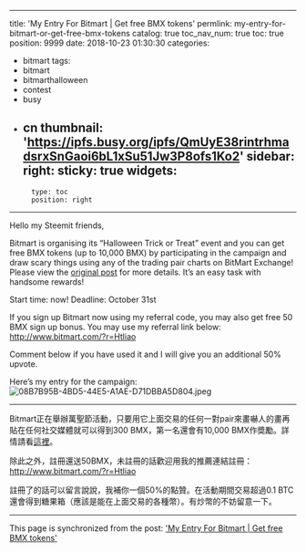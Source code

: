 
---
title: 'My Entry For Bitmart | Get free BMX tokens'
permlink: my-entry-for-bitmart-or-get-free-bmx-tokens
catalog: true
toc_nav_num: true
toc: true
position: 9999
date: 2018-10-23 01:30:30
categories:
- bitmart
tags:
- bitmart
- bitmarthalloween
- contest
- busy
- cn
thumbnail: 'https://ipfs.busy.org/ipfs/QmUyE38rintrhmadsrxSnGaoi6bL1xSu51Jw3P8ofs1Ko2'
sidebar:
    right:
        sticky: true
widgets:
    -
        type: toc
        position: right
---


Hello my Steemit friends,

Bitmart is organising its “Halloween Trick or Treat” event and you can get free BMX tokens (up to 10,000 BMX) by participating in the campaign and draw scary things using any of the trading pair charts on BitMart Exchange! Please view the [original post](https://steemit.com/bitmart/@blockchain.news/win-10-000-free-bmx-tokens-limited-time-only) for more details. It’s an easy task with handsome rewards!

Start time: now!
Deadline: October 31st

If you sign up Bitmart now using my referral code, you may also get free 50 BMX sign up bonus. You may use my referral link below:
http://www.bitmart.com/?r=Htliao

Comment below if you have used it and I will give you an additional 50% upvote. 

Here’s my entry for the campaign:
![08B7B95B-4BD5-44E5-A1AE-D71DBBA5D804.jpeg](https://ipfs.busy.org/ipfs/QmUyE38rintrhmadsrxSnGaoi6bL1xSu51Jw3P8ofs1Ko2)

<hr>

Bitmart正在舉辦萬聖節活動，只要用它上面交易的任何一對pair來畫嚇人的畫再貼在任何社交媒體就可以得到300 BMX，第一名還會有10,000 BMX作奬勵。詳情請看[這裡](https://steemit.com/bitmart/@blockchain.news/win-10-000-free-bmx-tokens-limited-time-only)。

除此之外，註冊還送50BMX，未註冊的話歡迎用我的推薦連結註冊：
http://www.bitmart.com/?r=Htliao

註冊了的話可以留言說說，我補你一個50%的點贊。在活動期間交易超過0.1 BTC還會得到糖果箱（應該是能在上面交易的各種幣）。有炒幣的不妨留意一下。

- - -

This page is synchronized from the post: ['My Entry For Bitmart | Get free BMX tokens'](https://steemit.com/@htliao/my-entry-for-bitmart-or-get-free-bmx-tokens)
